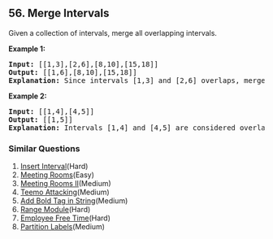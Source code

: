 ## 56. Merge Intervals

<p>Given a collection of intervals, merge all overlapping intervals.</p>

<p><strong>Example 1:</strong></p>

<pre>
<strong>Input:</strong> [[1,3],[2,6],[8,10],[15,18]]
<strong>Output:</strong> [[1,6],[8,10],[15,18]]
<strong>Explanation:</strong> Since intervals [1,3] and [2,6] overlaps, merge them into [1,6].
</pre>

<p><strong>Example 2:</strong></p>

<pre>
<strong>Input:</strong> [[1,4],[4,5]]
<strong>Output:</strong> [[1,5]]
<strong>Explanation:</strong> Intervals [1,4] and [4,5] are considered overlapping.</pre>


### Similar Questions
  1. [Insert Interval](https://github.com/openset/leetcode/tree/master/solution/insert-interval)(Hard)
  1. [Meeting Rooms](https://github.com/openset/leetcode/tree/master/solution/meeting-rooms)(Easy)
  1. [Meeting Rooms II](https://github.com/openset/leetcode/tree/master/solution/meeting-rooms-ii)(Medium)
  1. [Teemo Attacking](https://github.com/openset/leetcode/tree/master/solution/teemo-attacking)(Medium)
  1. [Add Bold Tag in String](https://github.com/openset/leetcode/tree/master/solution/add-bold-tag-in-string)(Medium)
  1. [Range Module](https://github.com/openset/leetcode/tree/master/solution/range-module)(Hard)
  1. [Employee Free Time](https://github.com/openset/leetcode/tree/master/solution/employee-free-time)(Hard)
  1. [Partition Labels](https://github.com/openset/leetcode/tree/master/solution/partition-labels)(Medium)
